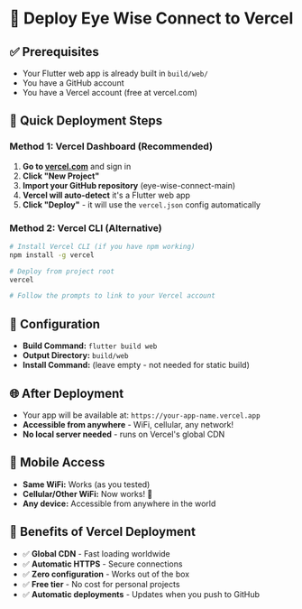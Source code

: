 # 🚀 Deploy Eye Wise Connect to Vercel

## ✅ Prerequisites
- Your Flutter web app is already built in `build/web/`
- You have a GitHub account
- You have a Vercel account (free at vercel.com)

## 🎯 Quick Deployment Steps

### Method 1: Vercel Dashboard (Recommended)
1. **Go to [vercel.com](https://vercel.com)** and sign in
2. **Click "New Project"**
3. **Import your GitHub repository** (eye-wise-connect-main)
4. **Vercel will auto-detect** it's a Flutter web app
5. **Click "Deploy"** - it will use the `vercel.json` config automatically

### Method 2: Vercel CLI (Alternative)
```bash
# Install Vercel CLI (if you have npm working)
npm install -g vercel

# Deploy from project root
vercel

# Follow the prompts to link to your Vercel account
```

## 🔧 Configuration
- **Build Command:** `flutter build web`
- **Output Directory:** `build/web`
- **Install Command:** (leave empty - not needed for static build)

## 🌐 After Deployment
- Your app will be available at: `https://your-app-name.vercel.app`
- **Accessible from anywhere** - WiFi, cellular, any network!
- **No local server needed** - runs on Vercel's global CDN

## 📱 Mobile Access
- **Same WiFi:** Works (as you tested)
- **Cellular/Other WiFi:** Now works! 🎉
- **Any device:** Accessible from anywhere in the world

## 🎯 Benefits of Vercel Deployment
- ✅ **Global CDN** - Fast loading worldwide
- ✅ **Automatic HTTPS** - Secure connections
- ✅ **Zero configuration** - Works out of the box
- ✅ **Free tier** - No cost for personal projects
- ✅ **Automatic deployments** - Updates when you push to GitHub
